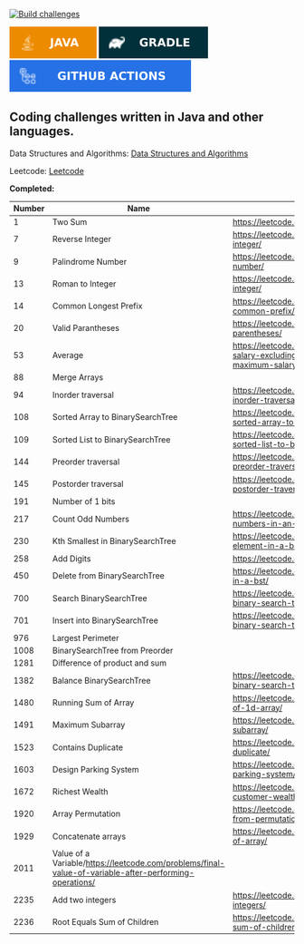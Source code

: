 [![Build challenges](https://github.com/octa/challenges/actions/workflows/build.yaml/badge.svg)](https://github.com/octa/challenges/actions/workflows/build.yaml)

![Java](images/java.svg) ![Gradle](images/gradle.svg) ![GitHub Actions](images/githubactions.svg)


## Coding challenges written in Java and other languages.

Data Structures and Algorithms: [Data Structures and Algorithms](https://github.com/octa/challenges/tree/main/src/main/java/com/octa/challenges/dsalgo)

Leetcode: [Leetcode](https://github.com/octa/challenges/tree/main/src/main/java/com/octa/challenges/leetcode)

**Completed:**

|Number|Name|Link|
|------|--------|-----|
|1|Two Sum|https://leetcode.com/problems/two-sum/|
|7|Reverse Integer|https://leetcode.com/problems/reverse-integer/|
|9|Palindrome Number|https://leetcode.com/problems/palindrome-number/|
|13|Roman to Integer|https://leetcode.com/problems/roman-to-integer/|
|14|Common Longest Prefix|https://leetcode.com/problems/longest-common-prefix/|
|20|Valid Parantheses|https://leetcode.com/problems/valid-parentheses/|
|53|Average|https://leetcode.com/problems/average-salary-excluding-the-minimum-and-maximum-salary/|
|88|Merge Arrays||
|94|Inorder traversal|https://leetcode.com/problems/binary-tree-inorder-traversal/|
|108|Sorted Array to BinarySearchTree|https://leetcode.com/problems/convert-sorted-array-to-binary-search-tree/|
|109|Sorted List to BinarySearchTree|https://leetcode.com/problems/convert-sorted-list-to-binary-search-tree/|
|144|Preorder traversal|https://leetcode.com/problems/binary-tree-preorder-traversal/|
|145|Postorder traversal|https://leetcode.com/problems/binary-tree-postorder-traversal/|
|191|Number of 1 bits||
|217|Count Odd Numbers|https://leetcode.com/problems/count-odd-numbers-in-an-interval-range/|
|230|Kth Smallest in BinarySearchTree|https://leetcode.com/problems/kth-smallest-element-in-a-bst/|
|258|Add Digits|https://leetcode.com/problems/add-digits/|
|450|Delete from BinarySearchTree|https://leetcode.com/problems/delete-node-in-a-bst/|
|700|Search BinarySearchTree|https://leetcode.com/problems/search-in-a-binary-search-tree/|
|701|Insert into BinarySearchTree|https://leetcode.com/problems/insert-into-a-binary-search-tree/|
|976|Largest Perimeter||
|1008|BinarySearchTree from Preorder||
|1281|Difference of product and sum||
|1382|Balance BinarySearchTree|https://leetcode.com/problems/balance-a-binary-search-tree/|
|1480|Running Sum of Array|https://leetcode.com/problems/running-sum-of-1d-array/|
|1491|Maximum Subarray|https://leetcode.com/problems/maximum-subarray/|
|1523|Contains Duplicate|https://leetcode.com/problems/contains-duplicate/|
|1603|Design Parking System|https://leetcode.com/problems/design-parking-system/|
|1672|Richest Wealth|https://leetcode.com/problems/richest-customer-wealth/|
|1920|Array Permutation|https://leetcode.com/problems/build-array-from-permutation/|
|1929|Concatenate arrays|https://leetcode.com/problems/concatenation-of-array/|
|2011|Value of a Variable/https://leetcode.com/problems/final-value-of-variable-after-performing-operations/|
|2235|Add two integers|https://leetcode.com/problems/add-two-integers/|
|2236|Root Equals Sum of Children|https://leetcode.com/problems/root-equals-sum-of-children/|